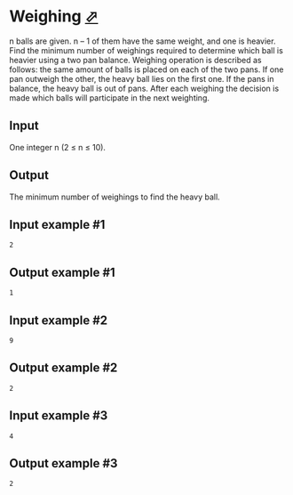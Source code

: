 # Weighing [⬀](https://www.e-olymp.com/en/contests/9646/problems/84667)
n balls are given. n – 1 of them have the same weight, and one is heavier. Find the minimum number of weighings required to determine which ball is heavier using a two pan balance. Weighing operation is described as follows: the same amount of balls is placed on each of the two pans. If one pan outweigh the other, the heavy ball lies on the first one. If the pans in balance, the heavy ball is out of pans. After each weighing the decision is made which balls will participate in the next weighting.

## Input
One integer n (2 ≤ n ≤ 10).

## Output
The minimum number of weighings to find the heavy ball.

## Input example #1
```
2
```

## Output example #1
```
1
```

## Input example #2
```
9
```

## Output example #2
```
2
```

## Input example #3
```
4
```

## Output example #3
```
2
```
